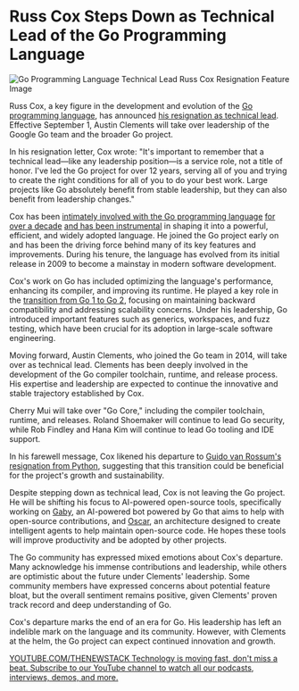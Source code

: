 # Russ Cox Steps Down as Technical Lead of the Go Programming Language

![Go Programming Language Technical Lead Russ Cox Resignation Feature Image](https://cdn.thenewstack.io/media/2022/05/57bb2a1f-golang.png)

Russ Cox, a key figure in the development and evolution of the [Go programming language](https://go.dev/), has announced [his resignation as technical lead](https://groups.google.com/g/golang-dev/c/0OqBkS2RzWw). Effective September 1, Austin Clements will take over leadership of the Google Go team and the broader Go project.

In his resignation letter, Cox wrote: "It's important to remember that a technical lead—like any leadership position—is a service role, not a title of honor. I've led the Go project for over 12 years, serving all of you and trying to create the right conditions for all of you to do your best work. Large projects like Go absolutely benefit from stable leadership, but they can also benefit from leadership changes."

Cox has been [intimately involved with the Go programming language](https://thenewstack.io/what-made-golang-so-popular-the-languages-creators-look-back/) [for over a decade](https://thenewstack.io/what-made-golang-so-popular-the-languages-creators-look-back/) [and has been instrumental](https://thenewstack.io/golang-co-creator-rob-pike-what-go-got-right-and-wrong/) in shaping it into a powerful, efficient, and widely adopted language. He joined the Go project early on and has been the driving force behind many of its key features and improvements. During his tenure, the language has evolved from its initial release in 2009 to become a mainstay in modern software development.

Cox's work on Go has included optimizing the language's performance, enhancing its compiler, and improving its runtime. He played a key role in the [transition from Go 1 to Go 2](https://thenewstack.io/this-week-in-programming-golang-2-0-and-how-to-handle-breaking-changes/), focusing on maintaining backward compatibility and addressing scalability concerns. Under his leadership, Go introduced important features such as generics, workspaces, and fuzz testing, which have been crucial for its adoption in large-scale software engineering.

Moving forward, Austin Clements, who joined the Go team in 2014, will take over as technical lead. Clements has been deeply involved in the development of the Go compiler toolchain, runtime, and release process. His expertise and leadership are expected to continue the innovative and stable trajectory established by Cox.

Cherry Mui will take over "Go Core," including the compiler toolchain, runtime, and releases. Roland Shoemaker will continue to lead Go security, while Rob Findley and Hana Kim will continue to lead Go tooling and IDE support.

In his farewell message, Cox likened his departure to [Guido van Rossum's resignation from Python](https://thenewstack.io/guido-van-rossum-on-types-speed-and-the-future-of-python/), suggesting that this transition could be beneficial for the project's growth and sustainability.

Despite stepping down as technical lead, Cox is not leaving the Go project. He will be shifting his focus to AI-powered open-source tools, specifically working on [Gaby](https://pkg.go.dev/golang.org/x/oscar/internal/gaby), an AI-powered bot powered by Go that aims to help with open-source contributions, and [Oscar](https://go.googlesource.com/oscar/+/refs/heads/master/README.md), an architecture designed to create intelligent agents to help maintain open-source code. He hopes these tools will improve productivity and be adopted by other projects.

The Go community has expressed mixed emotions about Cox's departure. Many acknowledge his immense contributions and leadership, while others are optimistic about the future under Clements' leadership. Some community members have expressed concerns about potential feature bloat, but the overall sentiment remains positive, given Clements' proven track record and deep understanding of Go.

Cox's departure marks the end of an era for Go. His leadership has left an indelible mark on the language and its community. However, with Clements at the helm, the Go project can expect continued innovation and growth.

[
YOUTUBE.COM/THENEWSTACK
Technology is moving fast, don't miss a beat. Subscribe to our YouTube channel to watch all our podcasts, interviews, demos, and more.
](https://youtube.com/thenewstack?sub_confirmation=1)